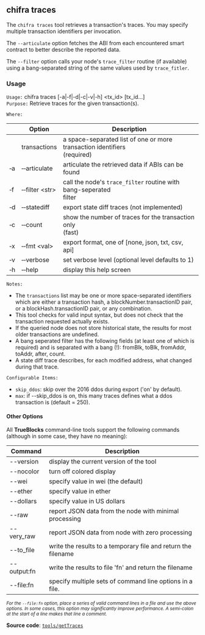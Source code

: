 ## chifra traces

The `chifra traces` tool retrieves a transaction's traces. You may specify multiple transaction identifiers per invocation.

The `--articulate` option fetches the ABI from each encountered smart contract to better describe the reported data.

The `--filter` option calls your node's `trace_filter` routine (if available) using a bang-separated string of the same values used by `trace_fitler`.

### Usage

`Usage:`    chifra traces [-a|-f|-d|-c|-v|-h] &lt;tx_id&gt; [tx_id...]  
`Purpose:`  Retrieve traces for the given transaction(s).

`Where:`

|          | Option                           | Description                                                                  |
| -------- | -------------------------------- | ---------------------------------------------------------------------------- |
|          | transactions                     | a space-separated list of one or more transaction identifiers<br/>(required) |
| &#8208;a | &#8208;&#8208;articulate         | articulate the retrieved data if ABIs can be found                           |
| &#8208;f | &#8208;&#8208;filter &lt;str&gt; | call the node's `trace_filter` routine with bang-seperated<br/>filter        |
| &#8208;d | &#8208;&#8208;statediff          | export state diff traces (not implemented)                                   |
| &#8208;c | &#8208;&#8208;count              | show the number of traces for the transaction only<br/>(fast)                |
| &#8208;x | &#8208;&#8208;fmt &lt;val&gt;    | export format, one of [none, json, txt, csv, api]                            |
| &#8208;v | &#8208;&#8208;verbose            | set verbose level (optional level defaults to 1)                             |
| &#8208;h | &#8208;&#8208;help               | display this help screen                                                     |

`Notes:`

- The `transactions` list may be one or more space-separated identifiers which are either a transaction hash,
  a blockNumber.transactionID pair, or a blockHash.transactionID pair, or any combination.
- This tool checks for valid input syntax, but does not check that the transaction requested actually exists.
- If the queried node does not store historical state, the results for most older transactions are undefined.
- A bang seperated filter has the following fields (at least one of which is required) and is separated
  with a bang (!): fromBlk, toBlk, fromAddr, toAddr, after, count.
- A state diff trace describes, for each modified address, what changed during that trace.

`Configurable Items:`

- `skip_ddos`: skip over the 2016 ddos during export ('on' by default).
- `max`: if --skip_ddos is on, this many traces defines what a ddos transaction is (default = 250).

#### Other Options

All **TrueBlocks** command-line tools support the following commands (although in some case, they have no meaning):

| Command     | Description                                                   |
| ----------- | ------------------------------------------------------------- |
| --version   | display the current version of the tool                       |
| --nocolor   | turn off colored display                                      |
| --wei       | specify value in wei (the default)                            |
| --ether     | specify value in ether                                        |
| --dollars   | specify value in US dollars                                   |
| --raw       | report JSON data from the node with minimal processing        |
| --very_raw  | report JSON data from node with zero processing               |
| --to_file   | write the results to a temporary file and return the filename |
| --output:fn | write the results to file 'fn' and return the filename        |
| --file:fn   | specify multiple sets of command line options in a file.      |

<small>*For the `--file:fn` option, place a series of valid command lines in a file and use the above options. In some cases, this option may significantly improve performance. A semi-colon at the start of a line makes that line a comment.*</small>

**Source code**: [`tools/getTraces`](https://github.com/TrueBlocks/trueblocks-core/tree/master/src/tools/getTraces)


